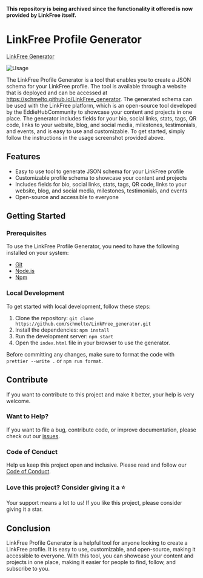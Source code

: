 **This repository is being archived since the functionality it offered is now provided by LinkFree itself.**

# LinkFree Profile Generator

[LinkFree Generator](https://schmelto.github.io/LinkFree_generator)

![Usage](https://user-images.githubusercontent.com/32319439/172676192-5970fae4-d95f-443e-9255-a58355313d96.png)

The LinkFree Profile Generator is a tool that enables you to create a JSON schema for your LinkFree profile. The tool is available through a website that is deployed and can be accessed at <https://schmelto.github.io/LinkFree_generator>. The generated schema can be used with the LinkFree platform, which is an open-source tool developed by the EddieHubCommunity to showcase your content and projects in one place. The generator includes fields for your bio, social links, stats, tags, QR code, links to your website, blog, and social media, milestones, testimonials, and events, and is easy to use and customizable. To get started, simply follow the instructions in the usage screenshot provided above.

## Features

* Easy to use tool to generate JSON schema for your LinkFree profile
* Customizable profile schema to showcase your content and projects
* Includes fields for bio, social links, stats, tags, QR code, links to your website, blog, and social media, milestones, testimonials, and events
* Open-source and accessible to everyone

## Getting Started

### Prerequisites

To use the LinkFree Profile Generator, you need to have the following installed on your system:

* [Git](https://git-scm.com/)
* [Node.js](https://nodejs.org/)
* [Npm](https://www.npmjs.com/)

### Local Development

To get started with local development, follow these steps:

1. Clone the repository: `git clone https://github.com/schmelto/LinkFree_generator.git`
2. Install the dependencies: `npm install`
3. Run the development server: `npm start`
4. Open the `index.html` file in your browser to use the generator.

Before committing any changes, make sure to format the code with `prettier --write .` or `npm run format`.

## Contribute

If you want to contribute to this project and make it better, your help is very welcome.

### Want to Help?

If you want to file a bug, contribute code, or improve documentation, please check out our [issues](https://github.com/schmelto/Linkfree_generator/issues).

### Code of Conduct

Help us keep this project open and inclusive. Please read and follow our [Code of Conduct](./CODE_OF_CONDUCT.md).

### Love this project? Consider giving it a ⭐

Your support means a lot to us! If you like this project, please consider giving it a star.

## Conclusion

LinkFree Profile Generator is a helpful tool for anyone looking to create a LinkFree profile. It is easy to use, customizable, and open-source, making it accessible to everyone. With this tool, you can showcase your content and projects in one place, making it easier for people to find, follow, and subscribe to you.
